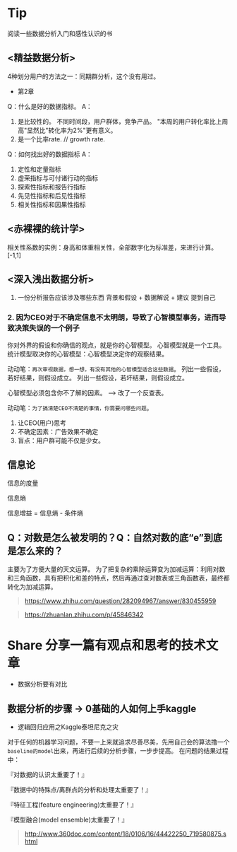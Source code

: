 
# Tip

阅读一些数据分析入门和感性认识的书

## <精益数据分析>

4种划分用户的方法之一：同期群分析，这个没有用过。

* 第2章

Q：什么是好的数据指标。
A：
1. 是比较性的。 不同时间段，用户群体，竞争产品。 "本周的用户转化率比上周高"显然比"转化率为2%"更有意义。
2. 是一个比率rate. // growth rate. 

Q：如何找出好的数据指标
A：
1. 定性和定量指标
2. 虚荣指标与可付诸行动的指标
3. 探索性指标和报告行指标
4. 先见性指标和后见性指标
5. 相关性指标和因果性指标

## <赤裸裸的统计学>

相关性系数的实例：身高和体重相关性，全部数字化为标准差，来进行计算。 [-1,1]

## <深入浅出数据分析>

1. 一份分析报告应该涉及哪些东西
背景和假设 + 数据解说 + 建议
提到自己

### 2. 因为CEO对于不确定信息不太明朗，导致了心智模型事务，进而导致决策失误的一个例子

你对外界的假设和你确信的观点，就是你的心智模型。
心智模型就是一个工具。
统计模型取决你的心智模型：心智模型决定你的观察结果。

动动笔：`再次审视数据，想一想，有没有其他的心智模型适合这些数据`。
列出一些假设，若好结果，则假设成立。
列出一些假设，若坏结果，则假设成立。

心智模型必须包含你不了解的因素。 --> 改了一个反查表。

动动笔：`为了搞清楚CEO不清楚的事情，你需要问哪些问题`。
1. 让CEO(用户)思考
2. 不确定因素：广告效果不确定
3. 盲点：用户群可能不仅是少女。

## 信息论

信息的度量

信息熵

信息增益 = 信息熵 - 条件熵

## Q：对数是怎么被发明的？Q：自然对数的底“e”到底是怎么来的？

主要为了方便大量的天文运算。 
为了把复杂的乘除运算变为加减运算：利用对数和三角函数，具有把积化和差的特点，然后再通过查对数表或三角函数表，最终都转化为加减运算。

> https://www.zhihu.com/question/282094967/answer/830455959

> https://zhuanlan.zhihu.com/p/45846342

# Share 分享一篇有观点和思考的技术文章

* 数据分析要有对比

## 数据分析的步骤 -> 0基础的人如何上手kaggle
* 逻辑回归应用之Kaggle泰坦尼克之灾 

对于任何的机器学习问题，不要一上来就追求尽善尽美，先用自己会的算法撸一个`baseline的model`出来，再进行后续的分析步骤，一步步提高。
在问题的结果过程中：

『对数据的认识太重要了！』

『数据中的特殊点/离群点的分析和处理太重要了！』

『特征工程(feature engineering)太重要了！』

『模型融合(model ensemble)太重要了！』

> http://www.360doc.com/content/18/0106/16/44422250_719580875.shtml



